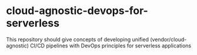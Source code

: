 # cloud-agnostic-devops-for-serverless
This repository should give concepts of developing unified (vendor/cloud-agnostic) CI/CD pipelines with DevOps principles for serverless applications
